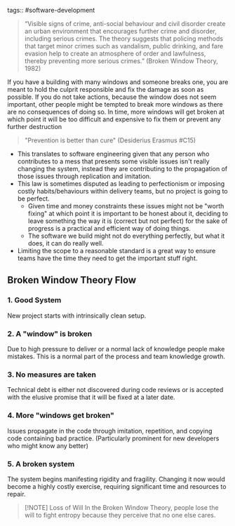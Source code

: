 tags:: #software-development

> “Visible signs of crime, anti-social behaviour and civil disorder create an urban environment that encourages further crime and disorder, including serious crimes. The theory suggests that policing methods that target minor crimes such as vandalism, public drinking, and fare evasion help to create an atmosphere of order and lawfulness, thereby preventing more serious crimes.” 
> (Broken Window Theory, 1982)

If you have a building with many windows and someone breaks one, you are meant to hold the culprit responsible and fix the damage as soon as possible.  If you do not take actions, because the window does not seem important, other people might be tempted to break more windows as there are no consequences of doing so.
In time, more windows will get broken at which point it will be too difficult and expensive to fix them or prevent any further destruction

> "Prevention is better than cure" (Desiderius Erasmus #C15)

* This translates to software engineering given that any person who contributes to a mess that presents some visible issues isn't really changing the system, instead they are contributing to the propagation of those issues through replication and imitation.
* This law is sometimes disputed as leading to perfectionism or imposing costly habits/behaviours within delivery teams, but no project is going to be perfect.
	* Given time and money constraints these issues might not be "worth fixing" at which point it is important to be honest about it, deciding to leave something the way it is (correct but not perfect) for the sake of progress is a practical and efficient way of doing things.
	* The software we build might not do everything perfectly, but what it does, it can do really well.
* Limiting the scope to a reasonable standard is a great way to ensure teams have the time they need to get the important stuff right.

## Broken Window Theory Flow
### 1. Good System
New project starts with intrinsically clean setup.

### 2. A "window" is broken
Due to high pressure to deliver or a normal lack of knowledge people make mistakes. This is a normal part of the process and team knowledge growth.

### 3. No measures are taken
Technical debt is either not discovered during code reviews or is accepted with the elusive promise that it will be fixed at a later date. 

### 4. More "windows get broken"
Issues propagate in the code through imitation, repetition, and copying code containing bad practice. (Particularly prominent for new developers who might know any better)

### 5. A broken system
The system begins manifesting rigidity and fragility. Changing it now would become a highly costly exercise, requiring significant time and resources to repair.


> [!NOTE] Loss of Will
> In the Broken Window Theory, people lose the will to fight entropy because they perceive that no one else cares.
